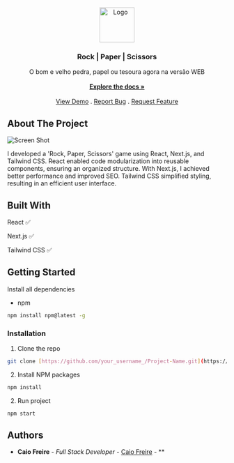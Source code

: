 <br/>
<p align="center">
  <a href="https://github.com/ShaanCoding/Rock | Paper | Scissors">
    <img src="https://static.thenounproject.com/png/2699125-200.png" alt="Logo" width="80" height="80">
  </a>

  <h3 align="center">Rock | Paper | Scissors</h3>

  <p align="center">
    O bom e velho pedra, papel ou tesoura agora na versão WEB
    <br/>
    <br/>
    <a href="https://github.com/ShaanCoding/Rock | Paper | Scissors"><strong>Explore the docs »</strong></a>
    <br/>
    <br/>
    <a href="https://github.com/ShaanCoding/Rock | Paper | Scissors">View Demo</a>
    .
    <a href="https://github.com/ShaanCoding/Rock | Paper | Scissors/issues">Report Bug</a>
    .
    <a href="https://github.com/ShaanCoding/Rock | Paper | Scissors/issues">Request Feature</a>
  </p>
</p>



## About The Project

![Screen Shot](https://i.pinimg.com/564x/87/15/9f/87159fc0de3ab45afbce9f0fa2eac0f7.jpg)

I developed a 'Rock, Paper, Scissors' game using React, Next.js, and Tailwind CSS. React enabled code modularization into reusable components, ensuring an organized structure. With Next.js, I achieved better performance and improved SEO. Tailwind CSS simplified styling, resulting in an efficient user interface.

## Built With

React ✅

Next.js ✅

Tailwind CSS ✅

## Getting Started

Install all dependencies

* npm

```sh
npm install npm@latest -g
```

### Installation

1. Clone the repo

```sh
git clone [https://github.com/your_username_/Project-Name.git](https://github.com/devCaioFreire/rock-paper-scissor.git)
```

2. Install NPM packages

```sh
npm install
```
2. Run project

```sh
npm start
```


## Authors

* **Caio Freire** - *Full Stack Developer* - [Caio Freire](https://github.com/devCaioFreire) - **
